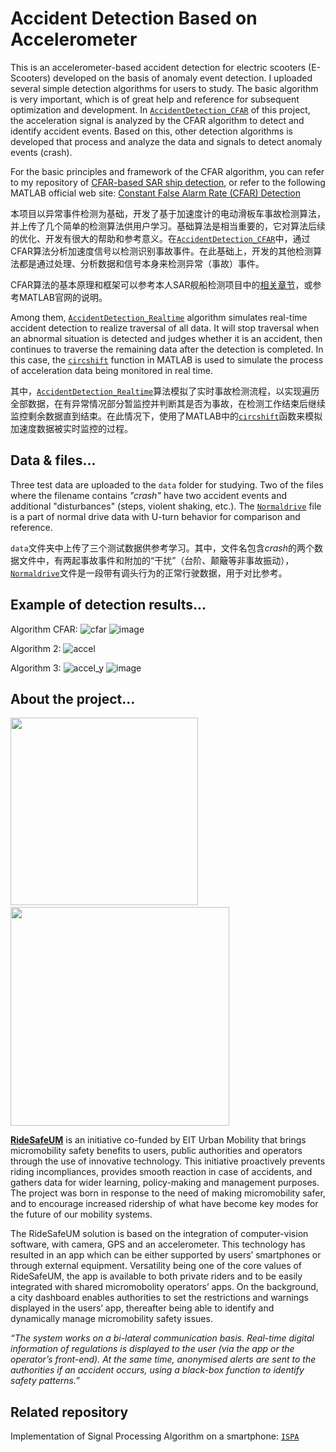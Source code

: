# Accident Detection Based on Accelerometer

This is an accelerometer-based accident detection for electric scooters (E-Scooters) developed on the basis of anomaly event detection. I uploaded several simple detection algorithms for users to study. The basic algorithm is very important, which is of great help and reference for subsequent optimization and development. In [`AccidentDetection_CFAR`](https://github.com/Rc-W024/AccidDetec-Accel/blob/main/AccidentDetection_CFAR.m) of this project, the acceleration signal is analyzed by the CFAR algorithm to detect and identify accident events. Based on this, other detection algorithms is developed that process and analyze the data and signals to detect anomaly events (crash).

For the basic principles and framework of the CFAR algorithm, you can refer to my repository of [CFAR-based SAR ship detection](https://github.com/Rc-W024/SAR_Ship_detection_CFAR#constant-false-alarm-rate-cfar), or refer to the following MATLAB official web site: [Constant False Alarm Rate (CFAR) Detection](https://ww2.mathworks.cn/help/phased/ug/constant-false-alarm-rate-cfar-detection.html)

本项目以异常事件检测为基础，开发了基于加速度计的电动滑板车事故检测算法，并上传了几个简单的检测算法供用户学习。基础算法是相当重要的，它对算法后续的优化、开发有很大的帮助和参考意义。在[`AccidentDetection_CFAR`](https://github.com/Rc-W024/AccidDetec-Accel/blob/main/AccidentDetection_CFAR.m)中，通过CFAR算法分析加速度信号以检测识别事故事件。在此基础上，开发的其他检测算法都是通过处理、分析数据和信号本身来检测异常（事故）事件。

CFAR算法的基本原理和框架可以参考本人SAR舰船检测项目中的[相关章节](https://github.com/Rc-W024/SAR_Ship_detection_CFAR#constant-false-alarm-rate-cfar)，或参考MATLAB官网的说明。

Among them, [`AccidentDetection_Realtime`](https://github.com/Rc-W024/AccidDetec-Accel/blob/main/AccidentDetection_Realtime.m) algorithm simulates real-time accident detection to realize traversal of all data. It will stop traversal when an abnormal situation is detected and judges whether it is an accident, then continues to traverse the remaining data after the detection is completed. In this case, the [`circshift`](https://www.mathworks.com/help/matlab/ref/circshift.html) function in MATLAB is used to simulate the process of acceleration data being monitored in real time.

其中，[`AccidentDetection_Realtime`](https://github.com/Rc-W024/AccidDetec-Accel/blob/main/AccidentDetection_Realtime.m)算法模拟了实时事故检测流程，以实现遍历全部数据，在有异常情况部分暂监控并判断其是否为事故，在检测工作结束后继续监控剩余数据直到结束。在此情况下，使用了MATLAB中的[`circshift`](https://www.mathworks.com/help/matlab/ref/circshift.html)函数来模拟加速度数据被实时监控的过程。

## Data & files...
Three test data are uploaded to the `data` folder for studying. Two of the files where the filename contains *"crash"* have two accident events and additional "disturbances" (steps, violent shaking, etc.). The [`Normaldrive`](https://github.com/Rc-W024/AccidDetec-Accel/blob/main/data/Normaldrive.tsv) file is a part of normal drive data with U-turn behavior for comparison and reference.

`data`文件夹中上传了三个测试数据供参考学习。其中，文件名包含*crash*的两个数据文件中，有两起事故事件和附加的“干扰”（台阶、颠簸等非事故振动），[`Normaldrive`](https://github.com/Rc-W024/AccidDetec-Accel/blob/main/data/Normaldrive.tsv)文件是一段带有调头行为的正常行驶数据，用于对比参考。

## Example of detection results...
Algorithm CFAR:
![cfar](https://user-images.githubusercontent.com/97808991/156751830-3220bc8e-1b9a-4ff6-827d-5d37ef054066.png)
![image](https://user-images.githubusercontent.com/97808991/156751927-ad3edd30-d26f-488a-b9f3-4e686257a73a.png)

Algorithm 2:
![accel](https://user-images.githubusercontent.com/97808991/156752181-45d5baad-4693-466f-98d5-f53a67d7868e.png)

Algorithm 3:
![accel_y](https://user-images.githubusercontent.com/97808991/156752351-1a3d5a43-6434-44f1-8716-4dc73af61fef.png)
![image](https://user-images.githubusercontent.com/97808991/156752457-5e4fa8ad-3277-4085-9f0e-66f7a8655270.png)

## About the project...
<p>
<img src="https://github.com/Rc-W024/AccidDetec-Accel/assets/97808991/59074c57-fe89-40be-97c9-9da5ae591cff" width=300px /> &nbsp;&nbsp;&nbsp;&nbsp;&nbsp;
<img src="https://github.com/Rc-W024/AccidDetec-Accel/assets/97808991/ad5521de-d3b7-49e6-b90d-38da43525c99" width=350px />
</p>

[**RideSafeUM**](https://ridesafeum.com/) is an initiative co-funded by EIT Urban Mobility that brings micromobility safety benefits to users, public authorities and operators through the use of innovative technology. This initiative proactively prevents riding incompliances, provides smooth reaction in case of accidents, and gathers data for wider learning, policy-making and management purposes. The project was born in response to the need of making micromobility safer, and to encourage increased ridership of what have become key modes for the future of our mobility systems.

The RideSafeUM solution is based on the integration of computer-vision software, with camera, GPS and an accelerometer. This technology has resulted in an app which can be either supported by users’ smartphones or through external equipment. Versatility being one of the core values of RideSafeUM, the app is available to both private riders and to be easily integrated with shared micromobolity operators’ apps. On the background, a city dashboard enables authorities to set the restrictions and warnings displayed in the users’ app, thereafter being able to identify and dynamically manage micromobility safety issues.

*“The system works on a bi-lateral communication basis. Real-time digital information of regulations is displayed to the user (via the app or the operator’s front-end). At the same time, anonymised alerts are sent to the authorities if an accident occurs, using a black-box function to identify safety patterns.”*

## Related repository
Implementation of Signal Processing Algorithm on a smartphone: [`ISPA`](https://github.com/Rc-W024/Implementation-of-Signal-Processing-Algorithm-on-a-smartphone)
